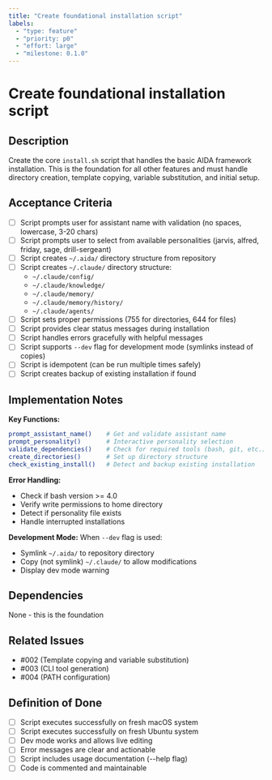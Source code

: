 ```yaml
---
title: "Create foundational installation script"
labels:
  - "type: feature"
  - "priority: p0"
  - "effort: large"
  - "milestone: 0.1.0"
---
```


# Create foundational installation script

## Description

Create the core `install.sh` script that handles the basic AIDA framework installation. This is the foundation for all other features and must handle directory creation, template copying, variable substitution, and initial setup.

## Acceptance Criteria

- [ ] Script prompts user for assistant name with validation (no spaces, lowercase, 3-20 chars)
- [ ] Script prompts user to select from available personalities (jarvis, alfred, friday, sage, drill-sergeant)
- [ ] Script creates `~/.aida/` directory structure from repository
- [ ] Script creates `~/.claude/` directory structure:
  - `~/.claude/config/`
  - `~/.claude/knowledge/`
  - `~/.claude/memory/`
  - `~/.claude/memory/history/`
  - `~/.claude/agents/`
- [ ] Script sets proper permissions (755 for directories, 644 for files)
- [ ] Script provides clear status messages during installation
- [ ] Script handles errors gracefully with helpful messages
- [ ] Script supports `--dev` flag for development mode (symlinks instead of copies)
- [ ] Script is idempotent (can be run multiple times safely)
- [ ] Script creates backup of existing installation if found

## Implementation Notes

**Key Functions:**
```bash
prompt_assistant_name()    # Get and validate assistant name
prompt_personality()       # Interactive personality selection
validate_dependencies()    # Check for required tools (bash, git, etc.)
create_directories()       # Set up directory structure
check_existing_install()   # Detect and backup existing installation
```

**Error Handling:**
- Check if bash version >= 4.0
- Verify write permissions to home directory
- Detect if personality file exists
- Handle interrupted installations

**Development Mode:**
When `--dev` flag is used:
- Symlink `~/.aida/` to repository directory
- Copy (not symlink) `~/.claude/` to allow modifications
- Display dev mode warning

## Dependencies

None - this is the foundation

## Related Issues

- #002 (Template copying and variable substitution)
- #003 (CLI tool generation)
- #004 (PATH configuration)

## Definition of Done

- [ ] Script executes successfully on fresh macOS system
- [ ] Script executes successfully on fresh Ubuntu system
- [ ] Dev mode works and allows live editing
- [ ] Error messages are clear and actionable
- [ ] Script includes usage documentation (--help flag)
- [ ] Code is commented and maintainable
